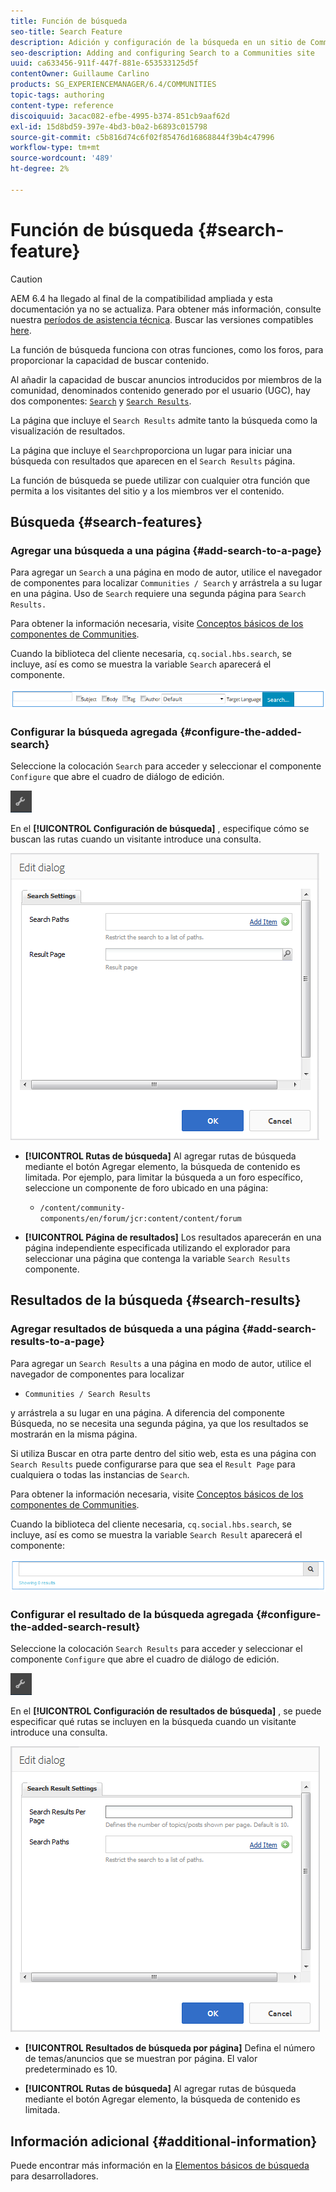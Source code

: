 ```yaml
---
title: Función de búsqueda
seo-title: Search Feature
description: Adición y configuración de la búsqueda en un sitio de Communities
seo-description: Adding and configuring Search to a Communities site
uuid: ca633456-911f-447f-881e-653533125d5f
contentOwner: Guillaume Carlino
products: SG_EXPERIENCEMANAGER/6.4/COMMUNITIES
topic-tags: authoring
content-type: reference
discoiquuid: 3acac082-efbe-4995-b374-851cb9aaf62d
exl-id: 15d8bd59-397e-4bd3-b0a2-b6893c015798
source-git-commit: c5b816d74c6f02f85476d16868844f39b4c47996
workflow-type: tm+mt
source-wordcount: '489'
ht-degree: 2%

---
```


# Función de búsqueda {#search-feature}

>[!CAUTION]
>
>AEM 6.4 ha llegado al final de la compatibilidad ampliada y esta documentación ya no se actualiza. Para obtener más información, consulte nuestra [períodos de asistencia técnica](https://helpx.adobe.com/es/support/programs/eol-matrix.html). Buscar las versiones compatibles [here](https://experienceleague.adobe.com/docs/).

La función de búsqueda funciona con otras funciones, como los foros, para proporcionar la capacidad de buscar contenido.

Al añadir la capacidad de buscar anuncios introducidos por miembros de la comunidad, denominados contenido generado por el usuario (UGC), hay dos componentes: [ `Search`](#search-features) y [ `Search Results`](#search-results).

La página que incluye el `Search Results` admite tanto la búsqueda como la visualización de resultados.

La página que incluye el `Search`proporciona un lugar para iniciar una búsqueda con resultados que aparecen en el `Search Results` página.

La función de búsqueda se puede utilizar con cualquier otra función que permita a los visitantes del sitio y a los miembros ver el contenido.

## Búsqueda {#search-features}

### Agregar una búsqueda a una página {#add-search-to-a-page}

Para agregar un `Search` a una página en modo de autor, utilice el navegador de componentes para localizar `Communities / Search` y arrástrela a su lugar en una página. Uso de `Search` requiere una segunda página para `Search Results.`

Para obtener la información necesaria, visite [Conceptos básicos de los componentes de Communities](basics.md).

Cuando la biblioteca del cliente necesaria, `cq.social.hbs.search`, se incluye, así es como se muestra la variable `Search` aparecerá el componente.

![chlimage_1-373](assets/chlimage_1-373.png)

### Configurar la búsqueda agregada {#configure-the-added-search}

Seleccione la colocación `Search` para acceder y seleccionar el componente `Configure` que abre el cuadro de diálogo de edición.

![chlimage_1-374](assets/chlimage_1-374.png)

En el **[!UICONTROL Configuración de búsqueda]** , especifique cómo se buscan las rutas cuando un visitante introduce una consulta.

![chlimage_1-375](assets/chlimage_1-375.png)

* **[!UICONTROL Rutas de búsqueda]**
Al agregar rutas de búsqueda mediante el botón Agregar elemento, la búsqueda de contenido es limitada. Por ejemplo, para limitar la búsqueda a un foro específico, seleccione un componente de foro ubicado en una página:

   * `/content/community-components/en/forum/jcr:content/content/forum`

* **[!UICONTROL Página de resultados]**
Los resultados aparecerán en una página independiente especificada utilizando el explorador para seleccionar una página que contenga la variable 
`Search Results` componente.

## Resultados de la búsqueda {#search-results}

### Agregar resultados de búsqueda a una página {#add-search-results-to-a-page}

Para agregar un `Search Results` a una página en modo de autor, utilice el navegador de componentes para localizar

* `Communities / Search Results`

y arrástrela a su lugar en una página. A diferencia del componente Búsqueda, no se necesita una segunda página, ya que los resultados se mostrarán en la misma página.

Si utiliza Buscar en otra parte dentro del sitio web, esta es una página con `Search Results` puede configurarse para que sea el `Result Page` para cualquiera o todas las instancias de `Search`.

Para obtener la información necesaria, visite [Conceptos básicos de los componentes de Communities](basics.md).

Cuando la biblioteca del cliente necesaria, `cq.social.hbs.search`, se incluye, así es como se muestra la variable `Search Result` aparecerá el componente:

![chlimage_1-376](assets/chlimage_1-376.png)

### Configurar el resultado de la búsqueda agregada {#configure-the-added-search-result}

Seleccione la colocación `Search Results` para acceder y seleccionar el componente `Configure` que abre el cuadro de diálogo de edición.

![chlimage_1-377](assets/chlimage_1-377.png)

En el **[!UICONTROL Configuración de resultados de búsqueda]** , se puede especificar qué rutas se incluyen en la búsqueda cuando un visitante introduce una consulta.

![chlimage_1-378](assets/chlimage_1-378.png)

* **[!UICONTROL Resultados de búsqueda por página]**
Defina el número de temas/anuncios que se muestran por página. El valor predeterminado es 10.

* **[!UICONTROL Rutas de búsqueda]**
Al agregar rutas de búsqueda mediante el botón Agregar elemento, la búsqueda de contenido es limitada.

## Información adicional {#additional-information}

Puede encontrar más información en la [Elementos básicos de búsqueda](search-implementation.md) para desarrolladores.

